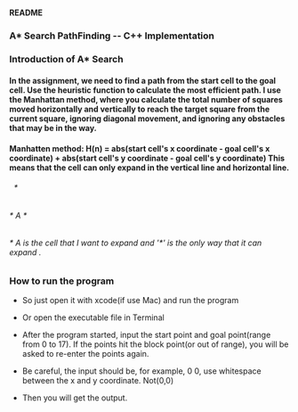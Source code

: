 #### README
### A* Search PathFinding -- C++ Implementation 

### Introduction of A* Search
#### In the assignment, we need to find a path from the start cell to the goal cell. Use the heuristic function to calculate the most efficient path. I use the Manhattan method, where you calculate the total number of squares moved horizontally and vertically to reach the target square from the current square, ignoring diagonal movement, and ignoring any obstacles that may be in the way. 

#### Manhatten method: H(n) = abs(start cell's x coordinate - goal cell's x coordinate) + abs(start cell's y coordinate - goal cell's y coordinate) This means that the cell can only expand in the vertical line and horizontal line. 
######       * 
######    *  A  * 
######       *      A is the cell that I want to expand and '*' is the only way that it can expand .




### How to run the program
* So just open it with xcode(if use Mac) and run the program
* Or open the executable file in Terminal 

* After the program started, input the start point and goal point(range from 0 to 17). If the points hit the block point(or out of range), you will be asked to re-enter the points again.

* Be careful, the input should be, for example, 0 0, use whitespace between the x and y coordinate. Not(0,0) 

* Then you will get the output.
